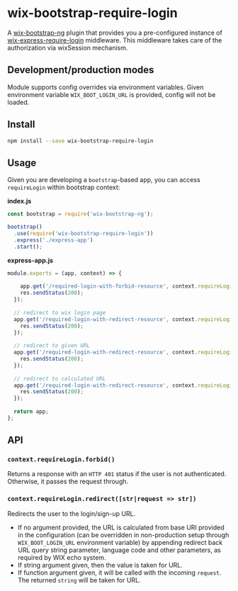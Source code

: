 # wix-bootstrap-require-login

A [wix-bootstrap-ng](../wix-bootstrap-ng) plugin that provides you a pre-configured instance of [wix-express-require-login](../../security/wix-express-require-login) middleware.
This middleware takes care of the authorization via wixSession mechanism.

## Development/production modes

Module supports config overrides via environment variables. Given environment variable `WIX_BOOT_LOGIN_URL` is provided, config will not be loaded.

## Install

```bash
npm install --save wix-bootstrap-require-login
```

## Usage

Given you are developing a `bootstrap`-based app, you can access `requireLogin` within bootstrap context:

**index.js**

```js
const bootstrap = require('wix-bootstrap-ng');

bootstrap()
  .use(require('wix-bootstrap-require-login'))
  .express('./express-app')
  .start();
```

**express-app.js**

```js
module.exports = (app, context) => {
  
    app.get('/required-login-with-forbid-resource', context.requireLogin.forbid(), (req, res) => {
    res.sendStatus(200);
  });
  
  // redirect to wix login page
  app.get('/required-login-with-redirect-resource', context.requireLogin.redirect(), (req, res) => {
    res.sendStatus(200);
  });
  
  // redirect to given URL
  app.get('/required-login-with-redirect-resource', context.requireLogin.redirect('http://my-custom-login/'), (req, res) => {
    res.sendStatus(200);
  });
  
  // redirect to calculated URL
  app.get('/required-login-with-redirect-resource', context.requireLogin.redirect(req => 'http://my-custom-login/?lang=' + req.aspects['web'].language), (req, res) => {
    res.sendStatus(200);
  });
  
  return app;
};
```

## API

### `context.requireLogin.forbid()`
Returns a response with an `HTTP 401` status if the user is not authenticated. Otherwise, it passes the request through.

### `context.requireLogin.redirect([str|request => str])`
Redirects the user to the login/sign-up URL.

- If no argument provided, the URL is calculated from base URI provided in the configuration (can be overridden 
in non-production setup through `WIX_BOOT_LOGIN_URL` environment variable) by appending redirect back URL query string 
parameter, language code and other parameters, as required by WIX echo system.
- If string argument given, then the value is taken for URL.
- If function argument given, it will be called with the incoming `request`. The returned `string` will be taken for URL.

